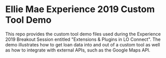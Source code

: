 # Ellie Mae Experience 2019 Custom Tool Demo

This repo provides the custom tool demo files used during the Experience 2019 Breakout Session entitled "Extensions & Plugins in LO Connect". The demo illustrates how to get loan data into and out of a custom tool as well as how to integrate with external APIs, such as the Google Maps API.
